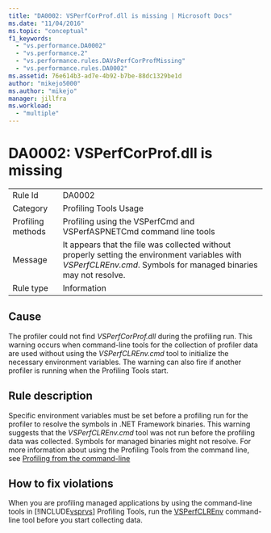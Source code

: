 ```yaml
---
title: "DA0002: VSPerfCorProf.dll is missing | Microsoft Docs"
ms.date: "11/04/2016"
ms.topic: "conceptual"
f1_keywords:
  - "vs.performance.DA0002"
  - "vs.performance.2"
  - "vs.performance.rules.DAVsPerfCorProfMissing"
  - "vs.performance.rules.DA0002"
ms.assetid: 76e614b3-ad7e-4b92-b7be-88dc1329be1d
author: "mikejo5000"
ms.author: "mikejo"
manager: jillfra
ms.workload:
  - "multiple"
---
```

# DA0002: VSPerfCorProf.dll is missing

|||
|-|-|
|Rule Id|DA0002|
|Category|Profiling Tools Usage|
|Profiling methods|Profiling using the VSPerfCmd and VSPerfASPNETCmd command line tools|
|Message|It appears that the file was collected without properly setting the environment variables with *VSPerfCLREnv.cmd*. Symbols for managed binaries may not resolve.|
|Rule type|Information|

## Cause
 The profiler could not find *VSPerfCorProf.dll* during the profiling run. This warning occurs when command-line tools for the collection of profiler data are used without using the *VSPerfCLREnv.cmd* tool to initialize the necessary environment variables. The warning can also fire if another profiler is running when the Profiling Tools start.

## Rule description
 Specific environment variables must be set before a profiling run for the profiler to resolve the symbols in .NET Framework binaries. This warning suggests that the *VSPerfCLREnv.cmd* tool was not run before the profiling data was collected. Symbols for managed binaries might not resolve. For more information about using the Profiling Tools from the command line, see [Profiling from the command-line](../profiling/using-the-profiling-tools-from-the-command-line.md)

## How to fix violations
 When you are profiling managed applications by using the command-line tools in [!INCLUDE[vsprvs](../code-quality/includes/vsprvs_md.md)] Profiling Tools, run the [VSPerfCLREnv](../profiling/vsperfclrenv.md) command-line tool before you start collecting data.